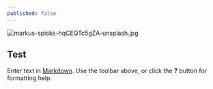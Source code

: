 ```yaml
---
published: false
---
```

![markus-spiske-hqCEQTc5gZA-unsplash.jpg]({{site.baseurl}}/_posts/markus-spiske-hqCEQTc5gZA-unsplash.jpg)
## Test

Enter text in [Markdown](http://daringfireball.net/projects/markdown/). Use the toolbar above, or click the **?** button for formatting help.
